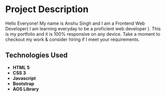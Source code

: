 # Project Description

Hello Everyone! My name is Anshu Singh and I am a Frontend Web Developer( I am learning everyday to be a proficient web developer ). This is my portfolio and it is 100% responsive on any device. Take a moment to checkout my work & consider hiring if I meet your requirements.


## Technologies Used 

- **HTML 5**
- **CSS 3**
- **Javascript**
- **Bootstrap**
- **AOS Library** 
